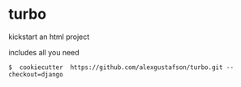 # turbo
kickstart an html project

includes all you need

    $  cookiecutter  https://github.com/alexgustafson/turbo.git --checkout=django